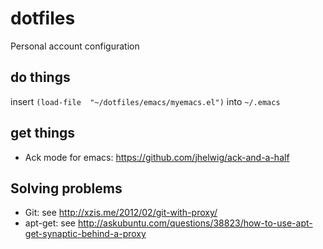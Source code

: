 dotfiles
========

Personal account configuration

## do things ##

insert `(load-file  "~/dotfiles/emacs/myemacs.el")` into `~/.emacs`


## get things ## 

 * Ack mode for emacs: https://github.com/jhelwig/ack-and-a-half

## Solving problems ##

 * Git: see http://xzis.me/2012/02/git-with-proxy/
 * apt-get:  see http://askubuntu.com/questions/38823/how-to-use-apt-get-synaptic-behind-a-proxy

